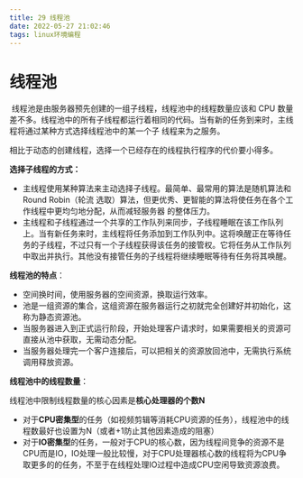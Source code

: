 ```yaml
---
title: 29 线程池
date: 2022-05-27 21:02:46
tags: linux环境编程
---
```




# 线程池

​	线程池是由服务器预先创建的一组子线程，线程池中的线程数量应该和 CPU 数量差不多。线程池中的所有子线程都运行着相同的代码。当有新的任务到来时，主线程将通过某种方式选择线程池中的某一个子 线程来为之服务。

​	相比于动态的创建线程，选择一个已经存在的线程执行程序的代价要小得多。

**选择子线程的方式：**

- 主线程使用某种算法来主动选择子线程。最简单、最常用的算法是随机算法和 Round Robin（轮流 选取）算法，但更优秀、更智能的算法将使任务在各个工作线程中更均匀地分配，从而减轻服务器 的整体压力。
- 主线程和子线程通过一个共享的工作队列来同步，子线程睡眠在该工作队列上。当有新任务来时，主线程将任务添加到工作队列中。这将唤醒正在等待任务的子线程，不过只有一个子线程获得该任务的接管权。它将任务从工作队列中取出并执行。其他没有接管任务的子线程将继续睡眠等待有任务将其唤醒。

**线程池的特点**：

- 空间换时间，使用服务器的空间资源，换取运行效率。
- 池是一组资源的集合，这组资源在服务器运行之初就完全创建好并初始化，这称为静态资源池。
- 当服务器进入到正式运行阶段，开始处理客户请求时，如果需要相关的资源可直接从池中获取，无需动态分配。
- 当服务器处理完一个客户连接后，可以把相关的资源放回池中，无需执行系统调用释放资源。

**线程池中的线程数量**：

线程池中限制线程数量的核心因素是**核心处理器的个数N**

- 对于**CPU密集型**的任务（如视频剪辑等消耗CPU资源的任务），线程池中的线程数最好也设置为N（或者+1防止其他因素造成的阻塞）
- 对于**IO密集型**的任务，一般对于CPU的核心数，因为线程间竞争的资源不是CPU而是IO，IO处理一般比较慢，对于CPU处理器核心数的线程将为CPU争取更多的的任务，不至于在线程处理IO过程中造成CPU空闲导致资源浪费。

